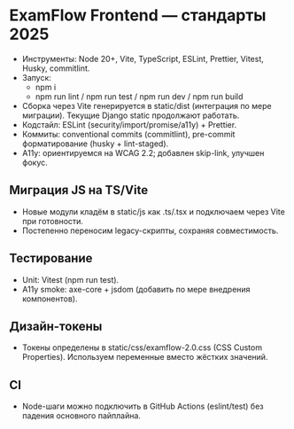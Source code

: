 # ExamFlow Frontend — стандарты 2025

- Инструменты: Node 20+, Vite, TypeScript, ESLint, Prettier, Vitest, Husky, commitlint.
- Запуск:
  - npm i
  - npm run lint / npm run test / npm run dev / npm run build
- Сборка через Vite генерируется в static/dist (интеграция по мере миграции). Текущие Django static продолжают работать.
- Кодстайл: ESLint (security/import/promise/a11y) + Prettier.
- Коммиты: conventional commits (commitlint), pre-commit форматирование (husky + lint-staged).
- A11y: ориентируемся на WCAG 2.2; добавлен skip-link, улучшен фокус.

## Миграция JS на TS/Vite
- Новые модули кладём в static/js как .ts/.tsx и подключаем через Vite при готовности.
- Постепенно переносим legacy-скрипты, сохраняя совместимость.

## Тестирование
- Unit: Vitest (npm run test).
- A11y smoke: axe-core + jsdom (добавить по мере внедрения компонентов).

## Дизайн-токены
- Токены определены в static/css/examflow-2.0.css (CSS Custom Properties). Используем переменные вместо жёстких значений.

## CI
- Node-шаги можно подключить в GitHub Actions (eslint/test) без падения основного пайплайна.
